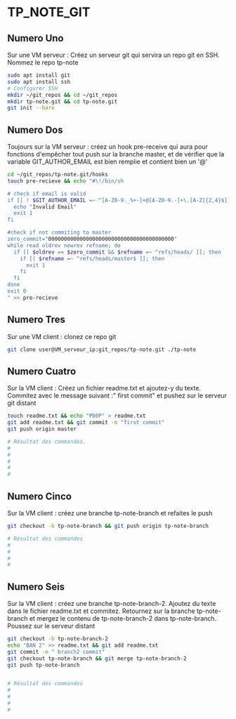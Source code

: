 # TP_NOTE_GIT

## Numero Uno

Sur une VM serveur : Créez un serveur git qui servira un repo git en SSH. Nommez le repo tp-note
<!-- * RENDU : la liste des commandes exécutées sur le serveur GIT -->
```bash
sudo apt install git
sudo apt install ssh
# Configurer SSH
mkdir ~/git_repos && cd ~/git_repos
mkdir tp-note.git && cd tp-note.git
git init --bare
```

## Numero Dos

Toujours sur la VM serveur : créez un hook pre-receive qui aura pour fonctions d'empêcher tout push sur la branche master, et de vérifier que la variable GIT_AUTHOR_EMAIL est bien remplie et contient bien un '@'
<!-- *RENDU : Le script -->
```bash
cd ~/git_repos/tp-note.git/hooks
touch pre-recieve && echo "#\!/bin/sh

# check if email is valid
if [[ ! $GIT_AUTHOR_EMAIL =~ ^[A-Z0-9._%+-]+@[A-Z0-9.-]+\.[A-Z]{2,4}$]]; then
  echo "Invalid Email"
  exit 1
fi

#check if not commiting to master
zero_commit="0000000000000000000000000000000000000000"
while read oldrev newrev refname; do
  if [[ $oldrev == $zero_commit && $refname =~ ^refs/heads/ ]]; then
    if [[ $refname =~ ^refs/heads/master$ ]]; then
      exit 1
    fi
  fi
done
exit 0
" >> pre-recieve
```

## Numero Tres

Sur une VM client : clonez ce repo git

<!-- * RENDU : la commande exécutée sur le client -->
```bash
git clone user@VM_serveur_ip:git_repos/tp-note.git ./tp-note
```

## Numero Cuatro

Sur la VM client : Créez un fichier readme.txt et ajoutez-y du texte. Commitez avec le message suivant :" first commit" et pushez sur le serveur git distant
<!-- *RENDU : les commandes et le résultat des commandes. -->
```bash
touch readme.txt && echo "P00P" > readme.txt
git add readme.txt && git commit -m "first commit"
git push origin master

# Résultat des commandes.
# 
# 
# 
# 
# 
```

## Numero Cinco

Sur la VM client : créez une branche tp-note-branch et refaites le push
<!-- *RENDU : les commandes et le résultat des commandes -->
```bash
git checkout -b tp-note-branch && git push origin tp-note-branch

# Résultat des commandes
# 
# 
# 
# 
```

## Numero Seis

Sur la VM client : créez une branche tp-note-branch-2. Ajoutez du texte dans le fichier readme.txt et commitez. Retournez sur la branche tp-note-branch et mergez le contenu de tp-note-branch-2 dans tp-note-branch. Poussez sur le serveur distant
<!-- *RENDU : Les commandes et le résultat des commandes -->
```bash
git checkout -b tp-note-branch-2
echo "BAN 2" >> readme.txt && git add readme.txt
git commit -m " branch2 commit"
git checkout tp-note-branch && git merge tp-note-branch-2
git push tp-note-branch


# Résultat des commandes
# 
# 
# 
# 
```

